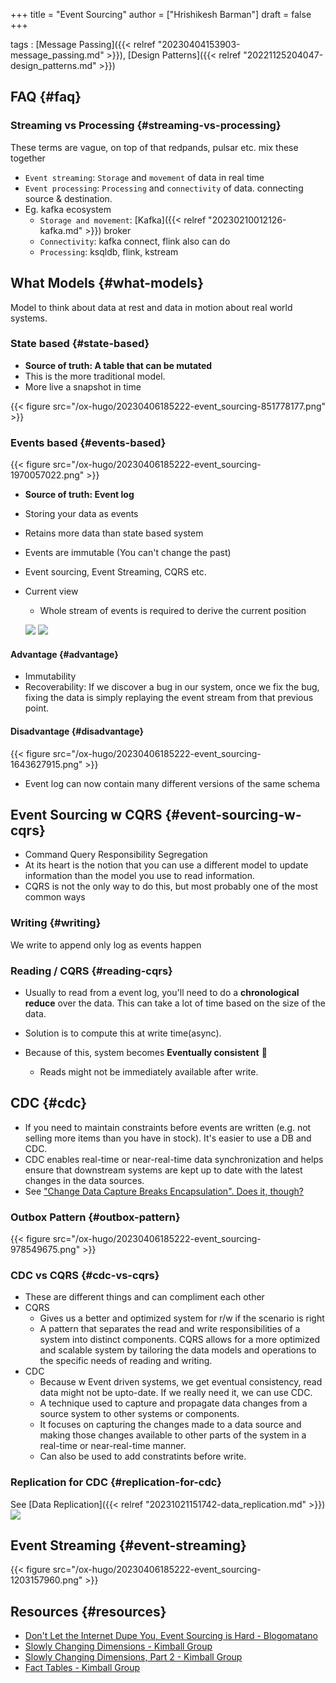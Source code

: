 +++
title = "Event Sourcing"
author = ["Hrishikesh Barman"]
draft = false
+++

tags
: [Message Passing]({{< relref "20230404153903-message_passing.md" >}}), [Design Patterns]({{< relref "20221125204047-design_patterns.md" >}})


## FAQ {#faq}


### Streaming vs Processing {#streaming-vs-processing}

These terms are vague, on top of that redpands, pulsar etc. mix these together

-   `Event streaming`: `Storage` and `movement` of data in real time
-   `Event processing`: `Processing` and `connectivity` of data. connecting source &amp; destination.
-   Eg. kafka ecosystem
    -   `Storage and movement`: [Kafka]({{< relref "20230210012126-kafka.md" >}}) broker
    -   `Connectivity`: kafka connect, flink also can do
    -   `Processing`: ksqldb, flink, kstream


## What Models {#what-models}

Model to think about data at rest and data in motion about real world systems.


### State based {#state-based}

-   **Source of truth: A table that can be mutated**
-   This is the more traditional model.
-   More live a snapshot in time

{{< figure src="/ox-hugo/20230406185222-event_sourcing-851778177.png" >}}


### Events based {#events-based}

{{< figure src="/ox-hugo/20230406185222-event_sourcing-1970057022.png" >}}

-   **Source of truth: Event log**
-   Storing your data as events
-   Retains more data than state based system
-   Events are immutable (You can't change the past)
-   Event sourcing, Event Streaming, CQRS etc.
-   Current view

    -   Whole stream of events is required to derive the current position

    ![](/ox-hugo/20230406185222-event_sourcing-2005943839.png)
    ![](/ox-hugo/20230406185222-event_sourcing-40528408.png)


#### Advantage {#advantage}

-   Immutability
-   Recoverability: If we discover a bug in our system, once we fix the bug, fixing the data is simply replaying the event stream from that previous point.


#### Disadvantage {#disadvantage}

{{< figure src="/ox-hugo/20230406185222-event_sourcing-1643627915.png" >}}

-   Event log can now contain many different versions of the same schema


## Event Sourcing w CQRS {#event-sourcing-w-cqrs}

-   Command Query Responsibility Segregation
-   At its heart is the notion that you can use a different model to update information than the model you use to read information.
-   CQRS is not the only way to do this, but most probably one of the most common ways


### Writing {#writing}

We write to append only log as events happen


### Reading / CQRS {#reading-cqrs}

-   Usually to read from a event log, you'll need to do a **chronological reduce** over the data. This can take a lot of time based on the size of the data.
-   Solution is to compute this at write time(async).

-   Because of this, system becomes **Eventually consistent** 🌟
    -   Reads might not be immediately available after write.


## CDC {#cdc}

-   If you need to maintain constraints before events are written (e.g. not selling more items than you have in stock). It's easier to use a DB and CDC.
-   CDC enables real-time or near-real-time data synchronization and helps ensure that downstream systems are kept up to date with the latest changes in the data sources.
-   See ["Change Data Capture Breaks Encapsulation". Does it, though?](https://lobste.rs/s/yepcsr/change_data_capture_breaks)


### Outbox Pattern {#outbox-pattern}

{{< figure src="/ox-hugo/20230406185222-event_sourcing-978549675.png" >}}


### CDC vs CQRS {#cdc-vs-cqrs}

-   These are different things and can compliment each other
-   CQRS
    -   Gives us a better and optimized system for r/w if the scenario is right
    -   A pattern that separates the read and write responsibilities of a system into distinct components. CQRS allows for a more optimized and scalable system by tailoring the data models and operations to the specific needs of reading and writing.
-   CDC
    -   Because w Event driven systems, we get eventual consistency, read data might not be upto-date. If we really need it, we can use CDC.
    -   A technique used to capture and propagate data changes from a source system to other systems or components.
    -   It focuses on capturing the changes made to a data source and making those changes available to other parts of the system in a real-time or near-real-time manner.
    -   Can also be used to add constratints before write.


### Replication for CDC {#replication-for-cdc}

See [Data Replication]({{< relref "20231021151742-data_replication.md" >}})
![](/ox-hugo/20230406185222-event_sourcing-1535234753.png)


## Event Streaming {#event-streaming}

{{< figure src="/ox-hugo/20230406185222-event_sourcing-1203157960.png" >}}


## Resources {#resources}

-   [Don't Let the Internet Dupe You, Event Sourcing is Hard - Blogomatano](https://chriskiehl.com/article/event-sourcing-is-hard)
-   [Slowly Changing Dimensions - Kimball Group](https://www.kimballgroup.com/2008/08/slowly-changing-dimensions/)
-   [Slowly Changing Dimensions, Part 2 - Kimball Group](https://www.kimballgroup.com/2008/09/slowly-changing-dimensions-part-2/)
-   [Fact Tables - Kimball Group](https://www.kimballgroup.com/2008/11/fact-tables/)
